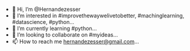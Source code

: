 - 👋 Hi, I’m @Hernandezesser
- 👀 I’m interested in #improvethewaywelivetobetter, #machinglearning, #datascience, #python...
- 🌱 I’m currently learning #python...
- 💞️ I’m looking to collaborate on #myideas...
- 📫 How to reach me hernandezesser@gmail.com...

<!---It's true, i´m very lucky.
Hernandezesser/Hernandezesser is a ✨ special ✨ repository because its `README.md` (this file) appears on your GitHub profile.
You can click the Preview link to take a look at your changes.
--->
